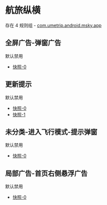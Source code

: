 # 航旅纵横

存在 4 规则组 - [com.umetrip.android.msky.app](/src/apps/com.umetrip.android.msky.app.ts)

## 全屏广告-弹窗广告

默认禁用

- [快照-0](https://i.gkd.li/i/12909632)

## 更新提示

默认禁用

- [快照-0](https://i.gkd.li/i/12838294)
- [快照-1](https://i.gkd.li/i/12838293)

## 未分类-进入飞行模式-提示弹窗

默认禁用

- [快照-0](https://i.gkd.li/i/12750185)

## 局部广告-首页右侧悬浮广告

默认禁用

- [快照-0](https://i.gkd.li/i/12783264)
